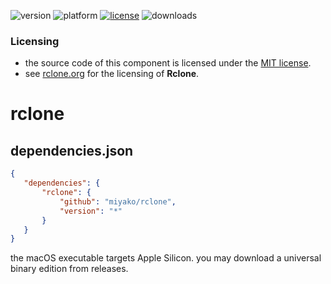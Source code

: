 ![version](https://img.shields.io/badge/version-20%2B-E23089)
![platform](https://img.shields.io/static/v1?label=platform&message=mac-intel%20|%20mac-arm%20|%20win-64&color=blue)
[![license](https://img.shields.io/github/license/miyako/rclone)](LICENSE)
![downloads](https://img.shields.io/github/downloads/miyako/rclone/total)

### Licensing

* the source code of this component is licensed under the [MIT license](https://github.com/miyako/rclone/blob/master/LICENSE).
* see [rclone.org](https://rclone.org/licence/) for the licensing of **Rclone**.

# rclone

## dependencies.json

 ```json
{
	"dependencies": {
		"rclone": {
			"github": "miyako/rclone",
			"version": "*"
		}
	}
}
```

the macOS executable targets Apple Silicon. you may download a universal binary edition from releases.
